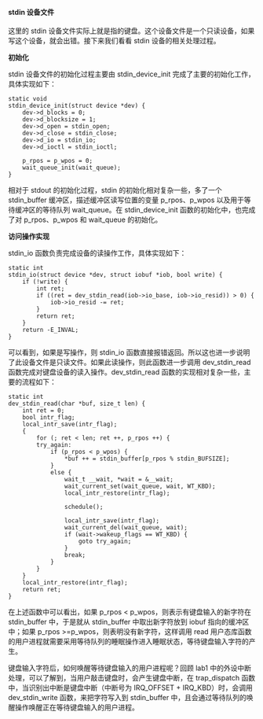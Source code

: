 #### stdin 设备文件

这里的 stdin 设备文件实际上就是指的键盘。这个设备文件是一个只读设备，如果写这个设备，就会出错。接下来我们看看 stdin 设备的相关处理过程。

**初始化**

stdin 设备文件的初始化过程主要由 stdin_device_init 完成了主要的初始化工作，具体实现如下：

```
static void
stdin_device_init(struct device *dev) {
    dev->d_blocks = 0;
    dev->d_blocksize = 1;
    dev->d_open = stdin_open;
    dev->d_close = stdin_close;
    dev->d_io = stdin_io;
    dev->d_ioctl = stdin_ioctl;

    p_rpos = p_wpos = 0;
    wait_queue_init(wait_queue);
}
```

相对于 stdout 的初始化过程，stdin 的初始化相对复杂一些，多了一个 stdin_buffer 缓冲区，描述缓冲区读写位置的变量 p_rpos、p_wpos 以及用于等待缓冲区的等待队列 wait_queue。在 stdin_device_init 函数的初始化中，也完成了对 p_rpos、p_wpos 和 wait_queue 的初始化。

**访问操作实现**

stdin_io 函数负责完成设备的读操作工作，具体实现如下：

```
static int
stdin_io(struct device *dev, struct iobuf *iob, bool write) {
    if (!write) {
        int ret;
        if ((ret = dev_stdin_read(iob->io_base, iob->io_resid)) > 0) {
            iob->io_resid -= ret;
        }
        return ret;
    }
    return -E_INVAL;
}
```

可以看到，如果是写操作，则 stdin_io 函数直接报错返回。所以这也进一步说明了此设备文件是只读文件。如果此读操作，则此函数进一步调用 dev_stdin_read 函数完成对键盘设备的读入操作。dev_stdin_read 函数的实现相对复杂一些，主要的流程如下：

```
static int
dev_stdin_read(char *buf, size_t len) {
    int ret = 0;
    bool intr_flag;
    local_intr_save(intr_flag);
    {
        for (; ret < len; ret ++, p_rpos ++) {
        try_again:
            if (p_rpos < p_wpos) {
                *buf ++ = stdin_buffer[p_rpos % stdin_BUFSIZE];
            }
            else {
                wait_t __wait, *wait = &__wait;
                wait_current_set(wait_queue, wait, WT_KBD);
                local_intr_restore(intr_flag);

                schedule();

                local_intr_save(intr_flag);
                wait_current_del(wait_queue, wait);
                if (wait->wakeup_flags == WT_KBD) {
                    goto try_again;
                }
                break;
            }
        }
    }
    local_intr_restore(intr_flag);
    return ret;
}
```

在上述函数中可以看出，如果 p_rpos < p_wpos，则表示有键盘输入的新字符在 stdin_buffer 中，于是就从 stdin_buffer 中取出新字符放到 iobuf 指向的缓冲区中；如果 p_rpos \>=p_wpos，则表明没有新字符，这样调用 read 用户态库函数的用户进程就需要采用等待队列的睡眠操作进入睡眠状态，等待键盘输入字符的产生。

键盘输入字符后，如何唤醒等待键盘输入的用户进程呢？回顾 lab1 中的外设中断处理，可以了解到，当用户敲击键盘时，会产生键盘中断，在 trap_dispatch 函数中，当识别出中断是键盘中断（中断号为 IRQ_OFFSET + IRQ_KBD）时，会调用 dev_stdin_write 函数，来把字符写入到 stdin_buffer 中，且会通过等待队列的唤醒操作唤醒正在等待键盘输入的用户进程。
